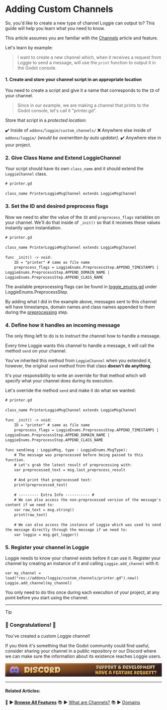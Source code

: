 # Adding Custom Channels

So, you'd like to create a new type of channel Loggie can output to?
This guide will help you learn what you need to know.

This article assumes you are familiar with the [Channels](../features/CHANNELS.md) article and feature.

Let's learn by example:

> I want to create a new channel which, when it receives a request from Loggie to send a message, will use the `print` function to output it in the Godot console.

#### 1. Create and store your channel script in an appropriate location

You need to create a script and give it a name that corresponds to the `ID` of your channel.

> Since in our example, we are making a channel that prints to the Godot console, let's call it "printer.gd".

Store that script in a *protected location*:

✔️ Inside of `addons/loggie/custom_channels/`
❌ Anywhere else inside of `addons/loggie/` *(would be overwritten by auto updater)*.
✔️ Anywhere else in your project.

### 2. Give Class Name and Extend LoggieChannel

Your script should have its own `class_name` and it should extend the `LoggieChannel` class.

```gdscript
# printer.gd

class_name PrinterLoggieMsgChannel extends LoggieMsgChannel
```

### 3. Set the ID and desired preprocess flags

Now we need to alter the value of the `ID` and `preprocess_flags` variables on your channel. We'll do that inside of `_init()` so that it receives these values instantly upon instantiation.

```gdscript
# printer.gd

class_name PrinterLoggieMsgChannel extends LoggieMsgChannel

func _init() -> void:
	ID = "printer" # same as file name
	preprocess_flags = LoggieEnums.PreprocessStep.APPEND_TIMESTAMPS | LoggieEnums.PreprocessStep.APPEND_DOMAIN_NAME | LoggieEnums.PreprocessStep.APPEND_CLASS_NAME
```

The available preprocessing flags can be found in [loggie_enums.gd](../../addons/loggie/tools/loggie_enums.gd) under LoggieEnums.PreprocessStep.

By adding what I did in the example above, messages sent to this channel will have timestamps, domain names and class names appended to them during the [preprocessing](../features/PREPROCESSING.md) step.

### 4. Define how it handles an incoming message

The only thing left to do is to instruct the channel how to handle a message.

Every time Loggie wants this channel to handle a message, it will call the method `send` on your channel.

You've inherited this method from `LoggieChannel` when you extended it, however, the original `send` method from that class **doesn't do anything**.

It's your responsibility to write an override for that method which will specify what your channel does during its execution.

Let's override the method `send` and make it do what we wanted:

```gdscript
# printer.gd

class_name PrinterLoggieMsgChannel extends LoggieMsgChannel

func _init() -> void:
	ID = "printer" # same as file name
	preprocess_flags = LoggieEnums.PreprocessStep.APPEND_TIMESTAMPS | LoggieEnums.PreprocessStep.APPEND_DOMAIN_NAME | LoggieEnums.PreprocessStep.APPEND_CLASS_NAME

func send(msg : LoggieMsg, type : LoggieEnums.MsgType):
	# The message was preprocessed before being passed to this function.
	# Let's grab the latest result of preprocessing with:
	var preprocessed_text = msg.last_preprocess_result
	
	# And print that preprocessed text:
	print(preprocessed_text)

	# --------- Extra Info ----------- #
	# We can also access the non-preprocessed version of the message's content if we need to:
	var raw_text = msg.string()
	print(raw_text)

	# We can also access the instance of Loggie which was used to send the message directly through the message if we need to:
	var loggie = msg.get_logger()
```

### 5. Register your channel in Loggie

Loggie needs to know your channel exists before it can use it.
Register your channel by creating an instance of it and calling `Loggie.add_channel` with it:

```gdscript
var my_channel = load("res://addons/loggie/custom_channels/printer.gd").new()
Loggie.add_channel(my_channel)
```

You only need to do this once during each execution of your project, at any point before you start using the channel.

---

> [!TIP]
> ### 🎉 Congratulations! 🥳 
> 
> You've created a custom Loggie channel!
> 
> If you think it's something that the Godot community could find useful, consider sharing your channel in a public repository or our Discord where we can make sure the information about its existence reaches Loggie users.
> 
> [<img src="assets/banners/discord.png">](https://discord.gg/XPdxpMqmcs)

---
#### Related Articles:
👀 **► [Browse All Features](../ALL_FEATURES.md)**
📚 ► [What are Channels?](../features/CHANNELS.md)
📚 ► [Domains](../features/DOMAINS.md)